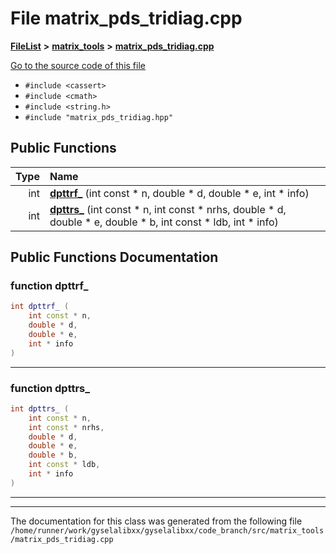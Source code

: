 

# File matrix\_pds\_tridiag.cpp



[**FileList**](files.md) **>** [**matrix\_tools**](dir_8cedd1260cc2f2819c8df2fc66ad98b5.md) **>** [**matrix\_pds\_tridiag.cpp**](matrix__pds__tridiag_8cpp.md)

[Go to the source code of this file](matrix__pds__tridiag_8cpp_source.md)



* `#include <cassert>`
* `#include <cmath>`
* `#include <string.h>`
* `#include "matrix_pds_tridiag.hpp"`





































## Public Functions

| Type | Name |
| ---: | :--- |
|  int | [**dpttrf\_**](#function-dpttrf_) (int const \* n, double \* d, double \* e, int \* info) <br> |
|  int | [**dpttrs\_**](#function-dpttrs_) (int const \* n, int const \* nrhs, double \* d, double \* e, double \* b, int const \* ldb, int \* info) <br> |




























## Public Functions Documentation




### function dpttrf\_ 

```C++
int dpttrf_ (
    int const * n,
    double * d,
    double * e,
    int * info
) 
```




<hr>



### function dpttrs\_ 

```C++
int dpttrs_ (
    int const * n,
    int const * nrhs,
    double * d,
    double * e,
    double * b,
    int const * ldb,
    int * info
) 
```




<hr>

------------------------------
The documentation for this class was generated from the following file `/home/runner/work/gyselalibxx/gyselalibxx/code_branch/src/matrix_tools/matrix_pds_tridiag.cpp`

